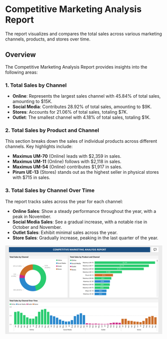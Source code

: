 # Competitive Marketing Analysis Report

The report visualizes and compares the total sales across various marketing channels, products, and stores over time.

## Overview

The Competitive Marketing Analysis Report provides insights into the following areas:

### 1. Total Sales by Channel

- **Online**: Represents the largest sales channel with 45.84% of total sales, amounting to $15K.
- **Social Media**: Contributes 28.92% of total sales, amounting to $9K.
- **Stores**: Accounts for 21.06% of total sales, totaling $7K.
- **Outlet**: The smallest channel with 4.18% of total sales, totaling $1K.

### 2. Total Sales by Product and Channel
This section breaks down the sales of individual products across different channels. Key highlights include:
- **Maximus UM-70** (Online) leads with $2,359 in sales.
- **Maximus UM-11** (Online) follows with $2,118 in sales.
- **Maximus UM-54** (Online) contributes $1,917 in sales.
- **Pirum UE-13** (Stores) stands out as the highest seller in physical stores with $715 in sales.

### 3. Total Sales by Channel Over Time
The report tracks sales across the year for each channel:
- **Online Sales**: Show a steady performance throughout the year, with a peak in November.
- **Social Media Sales**: See a gradual increase, with a notable rise in October and November.
- **Outlet Sales**: Exhibit minimal sales across the year.
- **Store Sales**: Gradually increase, peaking in the last quarter of the year.

![Competitive Marketing Analysis PowerBI Dashboard](https://github.com/christianadebambo/competitive-marketing-analysis-powerbi/blob/d4139811cfb840553a97b80a7f2ca2bf6126ce8c/Competitive%20Marketing%20Analysis-1.png)
